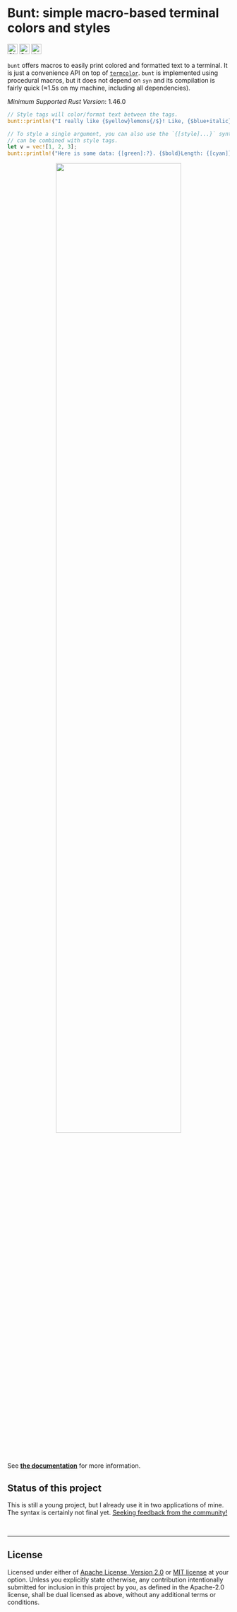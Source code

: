 # Bunt: simple macro-based terminal colors and styles

[<img alt="CI status of master" src="https://img.shields.io/github/workflow/status/LukasKalbertodt/bunt/CI/master?label=CI&logo=github&logoColor=white&style=for-the-badge" height="23">](https://github.com/LukasKalbertodt/bunt/actions?query=workflow%3ACI+branch%3Amaster)
[<img alt="Crates.io Version" src="https://img.shields.io/crates/v/bunt?logo=rust&style=for-the-badge" height="23">](https://crates.io/crates/bunt)
[<img alt="docs.rs" src="https://img.shields.io/crates/v/bunt?color=blue&label=docs&style=for-the-badge" height="23">](https://docs.rs/bunt)


`bunt` offers macros to easily print colored and formatted text to a terminal.
It is just a convenience API on top of [`termcolor`](https://crates.io/crates/termcolor).
`bunt` is implemented using procedural macros, but it does not depend on `syn` and its compilation is fairly quick (≈1.5s on my machine, including all dependencies).

*Minimum Supported Rust Version*: 1.46.0

```rust
// Style tags will color/format text between the tags.
bunt::println!("I really like {$yellow}lemons{/$}! Like, {$blue+italic}a lot{/$}.");

// To style a single argument, you can also use the `{[style]...}` syntax. This
// can be combined with style tags.
let v = vec![1, 2, 3];
bunt::println!("Here is some data: {[green]:?}. {$bold}Length: {[cyan]}{/$}", v, v.len());
```

<p align="center">
    <img src=".github/readme-image.png" width=75%"></img>
</p>

See [**the documentation**](https://docs.rs/bunt) for more information.

## Status of this project

This is still a young project, but I already use it in two applications of mine.
The syntax is certainly not final yet.
[Seeking feedback from the community!](https://github.com/LukasKalbertodt/bunt/issues/1)


<br />

---

## License

Licensed under either of <a href="LICENSE-APACHE">Apache License, Version
2.0</a> or <a href="LICENSE-MIT">MIT license</a> at your option.
Unless you explicitly state otherwise, any contribution intentionally submitted
for inclusion in this project by you, as defined in the Apache-2.0 license,
shall be dual licensed as above, without any additional terms or conditions.
